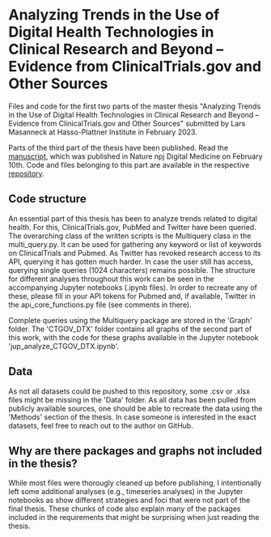 # Analyzing Trends in the Use of Digital Health Technologies in Clinical Research and Beyond – Evidence from ClinicalTrials.gov and Other Sources
Files and code for the first two parts of the master thesis "Analyzing Trends in the Use of Digital Health Technologies in Clinical Research and Beyond – Evidence from ClinicalTrials.gov and Other Sources" submitted by Lars Masanneck at Hasso-Plattner Institute in February 2023. 


Parts of the third part of the thesis have been published. Read the [manuscript](https://www.nature.com/articles/s41746-023-00767-1#citeas), which was published in Nature npj Digital Medicine on February 10th.
Code and files belonging to this part are available in the respective [repository](https://github.com/Entspannter/DHTs-in-neurology-trials).


## Code structure
An essential part of this thesis has been to analyze trends related to digital health. For this, ClinicalTrials.gov, PubMed and Twitter have been queried. The overarching class of the written scripts is the Multiquery class in the multi_query.py. It can be used for gathering any keyword or list of keywords on ClinicalTrials and Pubmed. As Twitter has revoked research access to its API, querying it has gotten much harder. In case the user still has access, querying single queries (1024 characters) remains possible. The structure for different analyses throughout this work can be seen in the accompanying Jupyter notebooks (.ipynb files). In order to recreate any of these, please fill in your API tokens for Pubmed and, if available, Twitter in the api_core_functions.py file (see comments in there).

Complete queries using the Multiquery package are stored in the 'Graph' folder. The 'CTGOV_DTX' folder contains all graphs of the second part of this work, with the code for these graphs available in the Jupyter notebook 'jup_analyze_CTGOV_DTX.ipynb'.


## Data
As not all datasets could be pushed to this repository, some .csv or .xlsx files might be missing in the 'Data' folder. As all data has been pulled from publicly available sources, one should be able to recreate the data using the 'Methods' section of the thesis. In case someone is interested in the exact datasets, feel free to reach out to the author on GitHub.

## Why are there packages and graphs not included in the thesis?
While most files were thorougly cleaned up before publishing, I intentionally left some additional analyses (e.g., timeseries analyses) in the Jupyter notebooks as show different strategies and foci that were not part of the final thesis. These chunks of code also explain many of the packages included in the requirements that might be surprising when just reading the thesis.



